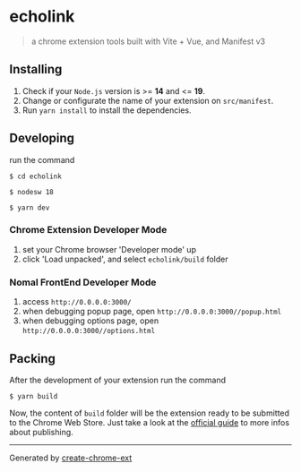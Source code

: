 # echolink

> a chrome extension tools built with Vite + Vue, and Manifest v3

## Installing

1. Check if your `Node.js` version is >= **14** and <= **19**.
2. Change or configurate the name of your extension on `src/manifest`.
3. Run `yarn install` to install the dependencies.

## Developing

run the command

```shell
$ cd echolink

$ nodesw 18

$ yarn dev
```

### Chrome Extension Developer Mode

1. set your Chrome browser 'Developer mode' up
2. click 'Load unpacked', and select `echolink/build` folder

### Nomal FrontEnd Developer Mode

1. access `http://0.0.0.0:3000/`
2. when debugging popup page, open `http://0.0.0.0:3000//popup.html`
3. when debugging options page, open `http://0.0.0.0:3000//options.html`

## Packing

After the development of your extension run the command

```shell
$ yarn build
```

Now, the content of `build` folder will be the extension ready to be submitted to the Chrome Web Store. Just take a look at the [official guide](https://developer.chrome.com/webstore/publish) to more infos about publishing.

---

Generated by [create-chrome-ext](https://github.com/guocaoyi/create-chrome-ext)
